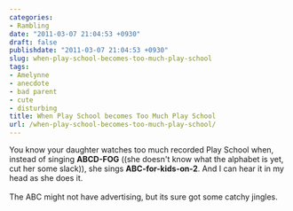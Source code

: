 ```yaml
---
categories:
- Rambling
date: "2011-03-07 21:04:53 +0930"
draft: false
publishdate: "2011-03-07 21:04:53 +0930"
slug: when-play-school-becomes-too-much-play-school
tags:
- Amelynne
- anecdote
- bad parent
- cute
- disturbing
title: When Play School becomes Too Much Play School
url: /when-play-school-becomes-too-much-play-school/
---
```

You know your daughter watches too much recorded Play School when,
instead of singing **ABCD-FOG** ((she doesn't know what the alphabet is
yet, cut her some slack)), she sings **ABC-for-kids-on-2**. And I can
hear it in my head as she does it.\
\
The ABC might not have advertising, but its sure got some catchy
jingles.